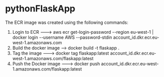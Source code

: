 # pythonFlaskApp
The ECR image was created using the following commands:
1. Login to ECR ---> aws ecr get-login-password --region eu-west-1 | docker login --username AWS --password-stdin account_id.dkr.ecr.eu-west-1.amazonaws.com
2. Build the docker image --> docker build -t flaskapp .
3. Tag the image ---> docker tag flaskapp:latest account_id.dkr.ecr.eu-west-1.amazonaws.com/flaskapp:latest
4. Push the Docker image ---> docker push account_id.dkr.ecr.eu-west-1.amazonaws.com/flaskapp:latest
